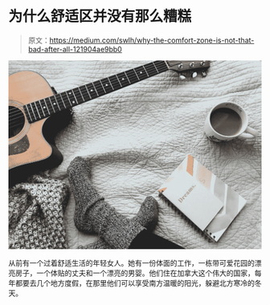 # 为什么舒适区并没有那么糟糕

> 原文：<https://medium.com/swlh/why-the-comfort-zone-is-not-that-bad-after-all-121904ae9bb0>

![](img/d3895ef6d8c74724e7369eb2c75b0c00.png)

从前有一个过着舒适生活的年轻女人。她有一份体面的工作，一栋带可爱花园的漂亮房子，一个体贴的丈夫和一个漂亮的男婴。他们住在加拿大这个伟大的国家，每年都要去几个地方度假，在那里他们可以享受南方温暖的阳光，躲避北方寒冷的冬天。